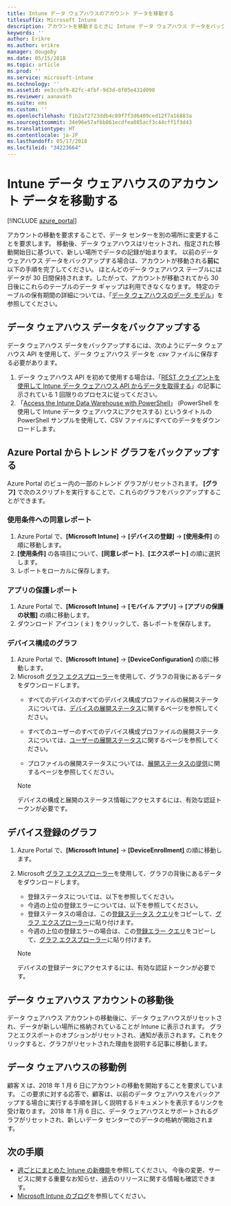 ```yaml
---
title: Intune データ ウェアハウスのアカウント データを移動する
titlesuffix: Microsoft Intune
description: アカウントを移動するときに Intune データ ウェアハウス データをバックアップする方法について理解します。
keywords: ''
author: Erikre
ms.author: erikre
manager: dougeby
ms.date: 05/15/2018
ms.topic: article
ms.prod: ''
ms.service: microsoft-intune
ms.technology: ''
ms.assetid: ee3ccbf9-82fc-4fbf-9d3d-8f05e431d090
ms.reviewer: aanavath
ms.suite: ems
ms.custom: ''
ms.openlocfilehash: f1b2af2723ddb4c89f7f3d6409ced12f7a16883a
ms.sourcegitcommit: 34e96e57af6b861ecdfea085acf3c44cff1f3d43
ms.translationtype: HT
ms.contentlocale: ja-JP
ms.lasthandoff: 05/17/2018
ms.locfileid: "34223664"
---
```

# <a name="move-your-intune-data-warehouse-account-data"></a>Intune データ ウェアハウスのアカウント データを移動する 

[!INCLUDE [azure_portal](./includes/azure_portal.md)]

アカウントの移動を要求することで、データ センターを別の場所に変更することを要求します。 移動後、データ ウェアハウスはリセットされ、指定された移動開始日に基づいて、新しい場所でデータの記録が始まります。 以前のデータ ウェアハウス データをバックアップする場合は、アカウントが移動される**前に**以下の手順を完了してください。 ほとんどのデータ ウェアハウス テーブルにはデータが 30 日間保持されます。したがって、アカウントが移動されてから 30 日後にこれらのテーブルのデータ ギャップは利用できなくなります。 特定のテーブルの保有期間の詳細については、「[データ ウェアハウスのデータ モデル](reports-ref-data-model.md)」を参照してください。 

## <a name="back-up-your-data-warehouse-data"></a>データ ウェアハウス データをバックアップする 

データ ウェアハウス データをバックアップするには、次のようにデータ ウェアハウス API を使用して、データ ウェアハウス データを *.csv* ファイルに保存する必要があります。  

1. データ ウェアハウス API を初めて使用する場合は、「[REST クライアントを使用して Intune データ ウェアハウス API からデータを取得する](reports-proc-data-rest.md)」の記事に示されている 1 回限りのプロセスに従ってください。
2. 「[Access the Intune Data Warehouse with PowerShell](https://github.com/Microsoft/Intune-Data-Warehouse/tree/master/Samples/PowerShell)」 (PowerShell を使用して Intune データ ウェアハウスにアクセスする) というタイトルの PowerShell サンプルを使用して、CSV ファイルにすべてのデータをダウンロードします。 

## <a name="back-up-your-trend-charts-from-the-azure-portal"></a>Azure Portal からトレンド グラフをバックアップする

Azure Portal のビュー内の一部のトレンド グラフがリセットされます。 **[グラフ]** で次のスクリプトを実行することで、これらのグラフをバックアップすることができます。   

### <a name="terms--conditions-acceptance-reports"></a>使用条件への同意レポート
1. Azure Portal で、**[Microsoft Intune]** -> **[デバイスの登録]** -> **[使用条件]** の順に移動します。
2. **[使用条件]** の各項目について、**[同意レポート]**、**[エクスポート]** の順に選択します。
3. レポートをローカルに保存します。
 
### <a name="app-protection-reports"></a>アプリの保護レポート  
1. Azure Portal で、**[Microsoft Intune]** -> **[モバイル アプリ]** -> **[アプリの保護の状態]** の順に移動します。
2. ダウンロード アイコン ( ⤓ ) をクリックして、各レポートを保存します。

### <a name="device-configuration-charts"></a>デバイス構成のグラフ 
1. Azure Portal で、**[Microsoft Intune]** -> **[DeviceConfiguration]** の順に移動します。
2. Microsoft [グラフ エクスプローラー](https://developer.microsoft.com/graph/graph-explorer)を使用して、グラフの背後にあるデータをダウンロードします。 
    - すべてのデバイスのすべてのデバイス構成プロファイルの展開ステータスについては、[デバイスの展開ステータス](https://graph.microsoft.com/beta/reports/deviceConfigurationDeviceActivity/content)に関するページを参照してください。

    - すべてのユーザーのすべてのデバイス構成プロファイルの展開ステータスについては、[ユーザーの展開ステータス](https://graph.microsoft.com/beta/reports/deviceConfigurationUserActivity/content)に関するページを参照してください。

    - プロファイルの展開ステータスについては、[展開ステータスの提供](https://graph.microsoft.com/beta/deviceManagement/deviceConfigurations?$select=id,displayName,lastModifiedDateTime,deviceStatusOverview&$expand=deviceStatusOverview)に関するページを参照してください。
  
    > [!NOTE]
    > デバイスの構成と展開のステータス情報にアクセスするには、有効な認証トークンが必要です。

## <a name="device-enrollment-charts"></a>デバイス登録のグラフ
1. Azure Portal で、**[Microsoft Intune]** -> **[DeviceEnrollment]** の順に移動します。
2. Microsoft [グラフ エクスプローラー](https://developer.microsoft.com/graph/graph-explorer)を使用して、グラフの背後にあるデータをダウンロードします。
    - 登録ステータスについては、以下を参照してください。 
    - 今週の上位の登録エラーについては、以下を参照してください。 
    - 登録ステータスの場合は、この[登録ステータス クエリ](https://graph.microsoft.com/beta/reports/managedDeviceEnrollmentFailureTrends()/content)をコピーして、[グラフ エクスプローラー](https://developer.microsoft.com/graph/graph-explorer)に貼り付けます。
    - 今週の上位の登録エラーの場合は、この[登録エラー クエリ](https://graph.microsoft.com/beta/reports/managedDeviceEnrollmentTopFailures(period=null)/content)をコピーして、[グラフ エクスプローラー](https://developer.microsoft.com/graph/graph-explorer)に貼り付けます。

    > [!NOTE]
    > デバイスの登録データにアクセスするには、有効な認証トークンが必要です。 

## <a name="after-a-data-warehouse-account-move"></a>データ ウェアハウス アカウントの移動後

データ ウェアハウス アカウントの移動後に、データ ウェアハウスがリセットされ、データが新しい場所に格納されていることが Intune に表示されます。 グラフとエクスポートのオプションがリセットされ、通知が表示されます。これをクリックすると、グラフがリセットされた理由を説明する記事に移動します。  

## <a name="data-warehouse-move-example"></a>データ ウェアハウスの移動例 

顧客 X は、2018 年 1 月 6 日にアカウントの移動を開始することを要求しています。 この要求に対する応答で、顧客は、以前のデータ ウェアハウスをバックアップする場合に実行する手順を詳しく説明するドキュメントを表示するリンクを受け取ります。 2018 年 1 月 6 日に、データ ウェアハウスとサポートされるグラフがリセットされ、新しいデータ センターでのデータの格納が開始されます。 

## <a name="next-steps"></a>次の手順

 - [週ごとにまとめた Intune の新機能](whats-new.md)を参照してください。 今後の変更、サービスに関する重要なお知らせ、過去のリリースに関する情報も確認できます。
 - [Microsoft Intune のブログ](http://go.microsoft.com/fwlink/?LinkID=273882)を参照してください。
